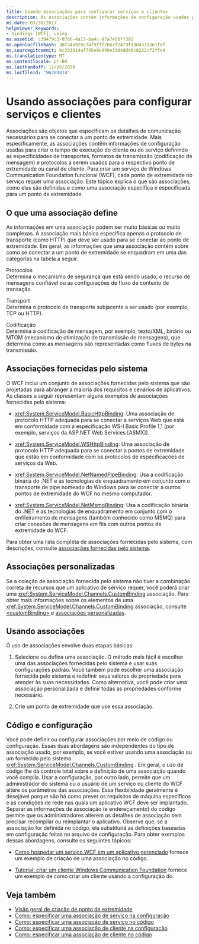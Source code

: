 ```yaml
---
title: Usando associações para configurar serviços e clientes
description: As associações contêm informações de configuração usadas por clientes ou serviços do WFC. Saiba como definir associações e como especificar uma associação para um ponto de extremidade de serviço.
ms.date: 03/30/2017
helpviewer_keywords:
- bindings [WCF], using
ms.assetid: c39479c3-0766-4a17-ba4c-97a74607f392
ms.openlocfilehash: 38fa4a928c74f9fff7b67f2479f9304331361fef
ms.sourcegitcommit: bc293b14af795e0e999e3304dd40c0222cf2ffe4
ms.translationtype: MT
ms.contentlocale: pt-BR
ms.lasthandoff: 11/26/2020
ms.locfileid: "96289874"
---
```

# <a name="using-bindings-to-configure-services-and-clients"></a>Usando associações para configurar serviços e clientes

Associações são objetos que especificam os detalhes de comunicação necessários para se conectar a um ponto de extremidade. Mais especificamente, as associações contêm informações de configuração usadas para criar o tempo de execução do cliente ou do serviço definindo as especificidades de transportes, formatos de transmissão (codificação de mensagem) e protocolos a serem usados para o respectivo ponto de extremidade ou canal de cliente. Para criar um serviço de Windows Communication Foundation funcional (WCF), cada ponto de extremidade no serviço requer uma associação. Este tópico explica o que são associações, como elas são definidas e como uma associação específica é especificada para um ponto de extremidade.  
  
## <a name="what-a-binding-defines"></a>O que uma associação define  

 As informações em uma associação podem ser muito básicas ou muito complexas. A associação mais básica especifica apenas o protocolo de transporte (como HTTP) que deve ser usado para se conectar ao ponto de extremidade. Em geral, as informações que uma associação contém sobre como se conectar a um ponto de extremidade se enquadram em uma das categorias na tabela a seguir.  
  
 Protocolos  
 Determina o mecanismo de segurança que está sendo usado, o recurso de mensagens confiável ou as configurações de fluxo de contexto de transação.  
  
 Transport  
 Determina o protocolo de transporte subjacente a ser usado (por exemplo, TCP ou HTTP).  
  
 Codificação  
 Determina a codificação de mensagem, por exemplo, texto/XML, binário ou MTOM (mecanismo de otimização de transmissão de mensagens), que determina como as mensagens são representadas como fluxos de bytes na transmissão.  
  
## <a name="system-provided-bindings"></a>Associações fornecidas pelo sistema  

 O WCF inclui um conjunto de associações fornecidas pelo sistema que são projetadas para abranger a maioria dos requisitos e cenários de aplicativos. As classes a seguir representam alguns exemplos de associações fornecidas pelo sistema:  
  
- <xref:System.ServiceModel.BasicHttpBinding>: Uma associação de protocolo HTTP adequada para se conectar a serviços Web que está em conformidade com a especificação WS-I Basic Profile 1,1 (por exemplo, serviços da ASP.NET Web Services [ASMX]).  
  
- <xref:System.ServiceModel.WSHttpBinding>: Uma associação de protocolo HTTP adequada para se conectar a pontos de extremidade que estão em conformidade com os protocolos de especificações de serviços da Web.  
  
- <xref:System.ServiceModel.NetNamedPipeBinding>: Usa a codificação binária do .NET e as tecnologias de enquadramento em conjunto com o transporte de pipe nomeado do Windows para se conectar a outros pontos de extremidade do WCF no mesmo computador.  
  
- <xref:System.ServiceModel.NetMsmqBinding>: Usa a codificação binária do .NET e as tecnologias de enquadramento em conjunto com o enfileiramento de mensagens (também conhecido como MSMQ) para criar conexões de mensagens em fila com outros pontos de extremidade do WCF.  
  
 Para obter uma lista completa de associações fornecidas pelo sistema, com descrições, consulte [associações fornecidas pelo sistema](system-provided-bindings.md).  
  
## <a name="custom-bindings"></a>Associações personalizadas  

 Se a coleção de associação fornecida pelo sistema não tiver a combinação correta de recursos que um aplicativo de serviço requer, você poderá criar uma <xref:System.ServiceModel.Channels.CustomBinding> associação. Para obter mais informações sobre os elementos de uma <xref:System.ServiceModel.Channels.CustomBinding> associação, consulte [\<customBinding>](../configure-apps/file-schema/wcf/custombinding.md) e [associações personalizadas](./extending/custom-bindings.md).  
  
## <a name="using-bindings"></a>Usando associações  

 O uso de associações envolve duas etapas básicas:  
  
1. Selecione ou defina uma associação. O método mais fácil é escolher uma das associações fornecidas pelo sistema e usar suas configurações padrão. Você também pode escolher uma associação fornecida pelo sistema e redefinir seus valores de propriedade para atender às suas necessidades. Como alternativa, você pode criar uma associação personalizada e definir todas as propriedades conforme necessário.  
  
2. Crie um ponto de extremidade que use essa associação.  
  
## <a name="code-and-configuration"></a>Código e configuração  

 Você pode definir ou configurar associações por meio de código ou configuração. Essas duas abordagens são independentes do tipo de associação usado, por exemplo, se você estiver usando uma associação ou um fornecido pelo sistema <xref:System.ServiceModel.Channels.CustomBinding> . Em geral, o uso de código lhe dá controle total sobre a definição de uma associação quando você compila. Usar a configuração, por outro lado, permite que um administrador do sistema ou o usuário de um serviço ou cliente do WCF altere os parâmetros das associações. Essa flexibilidade geralmente é desejável porque não há como prever os requisitos de máquina específicos e as condições de rede nas quais um aplicativo WCF deve ser implantado. Separar as informações de associação (e endereçamento) do código permite que os administradores alterem os detalhes de associação sem precisar recompilar ou reimplantar o aplicativo. Observe que, se a associação for definida no código, ela substituirá as definições baseadas em configuração feitas no arquivo de configuração. Para obter exemplos dessas abordagens, consulte os seguintes tópicos:  
  
- [Como hospedar um serviço WCF em um aplicativo gerenciado](how-to-host-a-wcf-service-in-a-managed-application.md) fornece um exemplo de criação de uma associação no código.  
  
- [Tutorial: criar um cliente Windows Communication Foundation](how-to-create-a-wcf-client.md) fornece um exemplo de como criar um cliente usando a configuração do.  
  
## <a name="see-also"></a>Veja também

- [Visão geral de criação de ponto de extremidade](endpoint-creation-overview.md)
- [Como: especificar uma associação de serviço na configuração](how-to-specify-a-service-binding-in-configuration.md)
- [Como: especificar uma associação de serviço no código](how-to-specify-a-service-binding-in-code.md)
- [Como: especificar uma associação de cliente na configuração](how-to-specify-a-client-binding-in-configuration.md)
- [Como: especificar uma associação de cliente no código](how-to-specify-a-client-binding-in-code.md)
